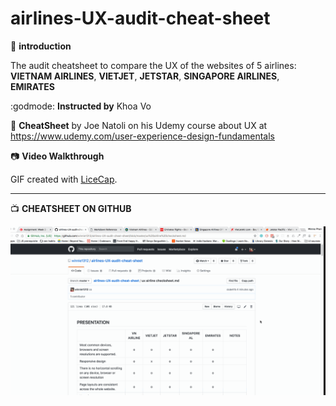 # airlines-UX-audit-cheat-sheet

:rocket: **introduction**

The audit cheatsheet to compare the UX of the websites of 5 airlines: **VIETNAM AIRLINES**, **VIETJET**, **JETSTAR**, **SINGAPORE AIRLINES**, **EMIRATES**  

:godmode: **Instructed by** Khoa Vo 

:art: **CheatSheet** by Joe Natoli on his Udemy course about UX at https://www.udemy.com/user-experience-design-fundamentals

:camera: **Video Walkthrough**

GIF created with [LiceCap](http://www.cockos.com/licecap/).

- - - -

:tv: **CHEATSHEET ON GITHUB**

![UX CHEATSHEET](https://github.com/winnie1312/airlines-UX-audit-cheat-sheet/blob/master/ux:ui%20assignment.gif)
